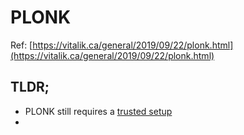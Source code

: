 # PLONK
Ref: [https://vitalik.ca/general/2019/09/22/plonk.html](https://vitalik.ca/general/2019/09/22/plonk.html)

## TLDR;
- PLONK still requires a [trusted setup](trusted_setup.md)
- 